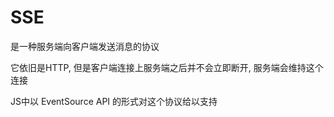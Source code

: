 
# SSE

是一种服务端向客户端发送消息的协议

它依旧是HTTP, 但是客户端连接上服务端之后并不会立即断开, 服务端会维持这个连接

JS中以 EventSource API 的形式对这个协议给以支持

